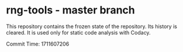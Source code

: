 # rng-tools - master branch

This repository contains the frozen state of the repository.
Its history is cleared. It is used only for static code
analysis with Codacy.

Commit Time: 1711607206